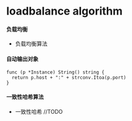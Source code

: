 # loadbalance algorithm

#### 负载均衡
* 负载均衡算法

#### 自动输出对象
```
func (p *Instance) String() string {
  return p.host + ":" + strconv.Itoa(p.port)
}
```

#### 一致性哈希算法
* 一致性哈希 //TODO